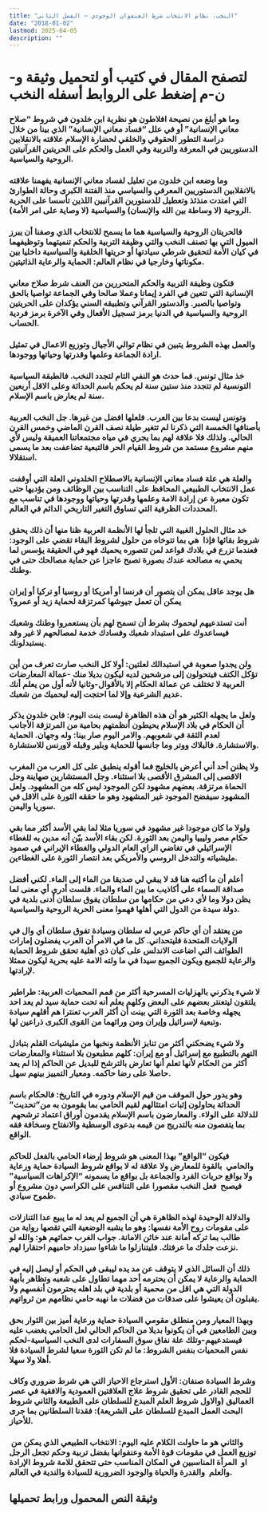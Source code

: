 ```yaml
---
title: "النخب، نظام الانتخاب شرط العنفوان الوجودي – الفصل الثاني"
date: "2018-01-02"
lastmod: 2025-04-05
description: ""
---
```

# **لتصفح المقال في كتيب أو لتحميل وثيقة و-ن-م إضغط على الروابط أسفله** **النخب**

### وما هو أبلغ من نصيحة افلاطون هو نظرية ابن خلدون في شروط “صلاح معاني الإنسانية” أو في علل “فساد معاني الإنسانية” الذي بينا من خلال دراسة التطور الحقوقي والخلقي لحضارة الإسلام علاقته بالانقلابين الدستوريين في المعرفة والتربية وفي العمل والحكم على الحريتين القرآنيتين الروحية والسياسية.

### وما وضعه ابن خلدون من تعليل لفساد معاني الإنسانية يفهمنا علاقته بالانقلابين الدستوريين المعرفي والسياسي منذ الفتنة الكبرى وحالة الطوارئ التي امتدت منذئذ وتعطيل للدستورين القرآنيين اللذين تأسسا على الحرية الروحية (لا وساطة بين الله والإنسان) والسياسية (لا وصاية على امر الأمة).

### فالحريتان الروحية والسياسية هما ما يسمح للانتخاب الذي وصفنا أن يبرز الميول التي بها تصنف النخب والتي وظيفة التربية والحكم تنميتهما وتوظيفهما في كيان الأمة لتحقيق شرطي سيادتها أو حريتها الخلقية والسياسية داخليا بين مكوناتها وخارجيا في نظام العالم: الحماية والرعاية الذاتيتين.

### فتكون وظيفة التربية والحكم المتحررين من العنف شرط صلاح معاني الإنسانية التي تتعين في الفرد إيمانا وعملا صالحا وفي الجماعة تواصيا بالحق وتواصيا بالصبر. والدستور القرآني وتطبيقه السني يؤكدان على الحريتين الروحية والسياسية في الدنيا برمز تسجيل الأفعال وفي الآخرة برمز فردية الحساب.

### والعمل بهذه الشروط يتبين في نظام توالي الأجيال وتوزيع الاعمال في تمثيل ارادة الجماعة وعلمها وقدرتها وحياتها ووجودها.

### خذ مثال تونس. فما حدث هو النفي التام لتجدد النخب. فالطبقة السياسية التونسية لم تتجدد منذ ستين سنة لم يحكم باسم الحداثة وعلى الاقل أربعين سنة لم يعارض باسم الإسلام.

### وتونس ليست بدعا بين العرب. فلعلها افضل من غيرها. جل النخب العربية بأصنافها الخمسة التي ذكرنا لم تتغير طيلة نصف القرن الماضي وخمس القرن الحالي. ولذلك فلا علاقة لهم بما يجري في مياه مجتمعاتنا العميقة وليس لأي منهم مشروع مستمد من شروط القيام الحر فالتبعية تضاعفت بعد ما يسمى استقلالا.

### والعلة هي علة فساد معاني الإنسانية بالاصطلاح الخلدوني العلة التي أوقفت عمل الانتخاب الطبيعي المحافظ على التناسب بين الوظائف ومن يؤديها حتى تكون معبرة عن إرادة الامة وعلمها وقدرتها وحياتها ووجودها في تناسب مع المحددات الظرفية التي تساوق التغير التاريخي الدائم في العالم.

### خد مثال الحلول الغبية التي تلجأ لها الأنظمة العربية ظنا منها أن ذلك يحقق شروط بقائها فإذا  هي بما تتوخاه من حلول لشروط البقاء تقضي على الوجود: فعندما تزرع في بلادك قواعد لمن تتصوره يحميك فهو في الحقيقة يؤسس لما يحمي به مصالحه عندك بصورة تصبح عاجزا عن حماية مصالحك حتى في وطنك.

### هل يوجد عاقل يمكن أن يتصور أن فرنسا أو أمريكا أو روسيا أو تركيا أو إيران يمكن أن تعمل جيوشها كمرتزقة لحماية زيد أو عمرو؟

### أنت تستدعيهم ليحموك بشرط أن تسمح لهم بأن يستعمروا وطنك وشعبك فيساعدوك على استبداد شعبك وفسادك خدمة لمصالحهم لا غير وقد يستبدلونك.

### ولن يجدوا صعوبة في استبدالك لعلتين: أولا كل النخب صارت تعرف من أين تؤكل الكتف فيتحولون إلى مرشحين لديه ليكون بديلا منك -عمالة المعارضات العربية لا تختلف عن عمالة الحكام إلا بالأقوال-وثانيا لأنه أول من يعلم أنك عديم الشرعية وإلا لما احتجت إليه ليحميك من شعبك.

### ولعل ما يجهله الكثير هو أن هذه الظاهرة ليست بنت اليوم: فابن خلدون يذكر أن الحكام في بلاد الإسلام يحيطون أنظمتهم بحامية من المرتزقة الأجانب لعدم الثقة في شعوبهم. والامر اليوم صار بينا: وله وجهان. الحماية والاستشارة. فالبلاك ووتر وما جانسها للحماية وبلير وقبله لاورنس للاستشارة.

### ولا يظنن أحد أني أعرض بالخليج فما أقوله ينطبق على كل العرب من المغرب الاقصى إلى المشرق الأقصى بلا استثناء. وجل المستشارين صهاينة وجل الحماة مرتزقة. بعضهم مشهود لكن الموجود ليس كله من المشهود. ولعل المشهود سيفضح الموجود غير المشهود وهو ما حققه الثورة على الاقل في سوريا واليمن.

### ولولا ما كان موجودا غير مشهود في سوريا مثلا لما بقي الأسد أكثر مما بقي حكام مصر وليبيا واليمن بعد الثورة. لكن بقاء الأسد بيّن أنه مدين به للغطاء الإسرائيلي في تغاضي الراي العام الدولي والغطاء الإيراني في صمود مليشياته والتدخل الروسي والأمريكي بعد انتصار الثورة على الغطاءين.

### أعلم أن ما أكتبه هنا قد لا يبقي لي صديقا من الماء إلى الماء. لكني أفضل صداقة السماء على أكاذيب ما بين الماء والماء. فلست أدري أي معنى لما يظن دولا وما لأي دعي من حكامها من سلطان يفوق سلطان أدنى بلدية في دولة سيدة من الدول التي أهلها فهموا معنى الحرية الروحية والسياسية.

### من يعتقد أن أي حاكم عربي له سلطان وسيادة تفوق سلطان أي وال في الولايات المتحدة فليتحداني. كل ما في الامر أن العرب يفضلون إمارات الطوائف التي اضاعت الاندلس على كيان ذي أهلية تحقق شروط الحماية والرعاية للجميع ويكون الجميع سيدا في ما ولته الامة عليه بحرية ليكون ممثلا لإرادتها.

### لا شيء يذكرني بالهزليات المسرحية أكثر من قمم المحميات العربية: طراطير يلتقون ليتعنتر بعضهم على البعض وكلهم يعلم أنه تحت حماية سيد لم يعد احد يجهله وخاصة بعد الثورة التي بينت أن أكثر العرب تعنترا هم أقلهم سيادة وتبعية لإسرائيل وإيران ومن ورائهما من القوى الكبرى ذراعين لها.

### ولا شيء يضحكني أكثر من تنابز الأنظمة ونخبها من مليشيات القلم بتبادل التهم بالتطبيع مع إسرائيل أو مع إيران: كلهم مطبعون بلا استثناء والمعارضات أكثر من الحكام لأنها تعلم أنها تعارض بالترشح للبديل عن الحاكم إذا لم يعد حاصلا على رضا حاكمه. ومعيار التمييز بينهم سهل.

### وهو يدور حول الموقف من قيم الإسلام ودوره في التاريخ: فالحكام باسم الحداثة يحاولون إثبات امتثالهم لقيم الحامي بما يقومون به من”تحديث” للدلالة على الولاء. والمعارضون باسم الإسلام يقدمون أوراق اعتماد ترشحهم  بما يتفصون منه بالتدريج من قيمه بدعوى الوسطية والانفتاح وسخافة فقه الواقع.

### فيكون “الواقع” بهذا المعنى هو شروط إرضاء الحامي بالفعل للحاكم والحامي  بالقوة للمعارض ولا علاقة له لا بواقع شروط السيادة حماية ورعاية ولا بواقع حريات الفرد والجماعة بل بواقع ما يسمونه “الإكراهات السياسية” فيصبح  فعل النخب مقصورا على التنافس على الكراسي دون مشروع أو طموح سيادي.

### والدلالة الوحيدة لهذه الظاهرة هي أن الجميع لم يعد له ما يبيع عدا التنازلات على مقومات روح الأمة نفسها: وهو ما يشبه الوضعية التي تقصها رواية من طالب بما تركه أمانة عند خائن الامانة. جواب الغرب حماتهم هو: والله لو نزعت جلدك ما عرفتك. فليتنازلوا ما شاءوا سيزداد حاميهم احتقارا لهم.

### ذلك أن السائل الذي لا يتوقف عن مد يده ليبقى في الحكم أو ليصل إليه في الحماية والرعاية لا يمكن أن يحترمه أحد مهما تطاول على شعبه وتظاهر بأبهة الدولة التي هي اقل من محمية أو بلدية في بلد اهله يحترمون أنفسهم ولا يقبلون أن يعيشوا على صدقات من فضلات ما نهبه حامي نظامهم من ثرواتهم.

### وبهذا المعيار ومن منطلق مقومي السيادة حماية ورعاية أميز بين الثوار بحق وبين الطامعين في أن يكونوا بديلا من الحاكم الحالي لعل الحامي يغضب عليه فيستدعيهم-وتلك علة نفاق سوق السفارات لدى النخب السياسية-لحكم نفس المحميات بنفس الشروط: ما لم تكن الثورة سعيا لشرط السيادة فلا أهلا ولا سهلا.

### وشرط السيادة صنفان: الأول استرجاع الاحياز التي هي شرط ضروري وكاف للحجم القادر على تحقيق شروط علاج العلاقتين العمودية والافقية في عصر العماليق (والاول شروط العلم المبدع للسلطان على الطبيعة والثاني شروط البحث العمل المبدع للسلطان على الشريعة): فقدنا السلطانين بما جرى للأحياز.

### والثاني هو ما حاولت الكلام عليه اليوم: الانتخاب الطبيعي الذي يمكن من  توزيع العمل في مقومات قوة الأمة وعنفوانها بفضل تربية وحكم تجعل الرجل او  المرأة المناسبين في المكان المناسب حتى تتحقق للامة شروط الإرادة والعلم  والقدرة والحياة والوجود الضرورية للسيادة والندية في العالم.

## وثيقة النص المحمول ورابط تحميلها

###
